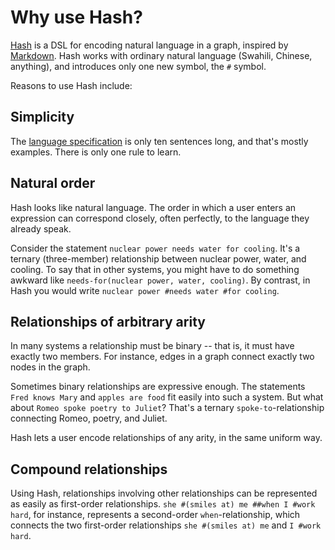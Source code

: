 # Why use Hash?

[Hash](the-hash-language.md) is a DSL for encoding natural language in a graph, inspired by [Markdown](https://daringfireball.net/projects/markdown/syntax). Hash works with ordinary natural language (Swahili, Chinese, anything), and introduces only one new symbol, the `#` symbol.

Reasons to use Hash include:

## Simplicity
The [language specification](the-hash-language.md) is only ten sentences long, and that's mostly examples. There is only one rule to learn.

## Natural order
Hash looks like natural language. The order in which a user enters an expression can correspond closely, often perfectly, to the language they already speak.

Consider the statement `nuclear power needs water for cooling`. It's a ternary (three-member) relationship between nuclear power, water, and cooling. To say that in other systems, you might have to do something awkward like `needs-for(nuclear power, water, cooling)`. By contrast, in Hash you would write `nuclear power #needs water #for cooling`.

## Relationships of arbitrary arity
In many systems a relationship must be binary -- that is, it must have exactly two members. For instance, edges in a graph connect exactly two nodes in the graph.

Sometimes binary relationships are expressive enough. The statements `Fred knows Mary` and `apples are food` fit easily into such a system. But what about `Romeo spoke poetry to Juliet`? That's a ternary `spoke-to`-relationship connecting Romeo, poetry, and Juliet.

Hash lets a user encode relationships of any arity, in the same uniform way.

## Compound relationships
Using Hash, relationships involving other relationships can be represented as easily as first-order relationships. `she #(smiles at) me ##when I #work hard`, for instance, represents a second-order `when`-relationship, which connects the two first-order relationships `she #(smiles at) me` and `I #work hard`.
